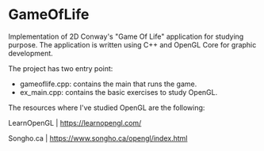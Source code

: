 # GameOfLife

Implementation of 2D Conway's "Game Of Life" application for studying purpose.
The application is written using C++ and OpenGL Core for graphic development.

The project has two entry point:
- gameoflife.cpp: contains the main that runs the game.
- ex_main.cpp: contains the basic exercises to study OpenGL.

The resources where I've studied OpenGL are the following:

LearnOpenGL | https://learnopengl.com/

Songho.ca | https://www.songho.ca/opengl/index.html
